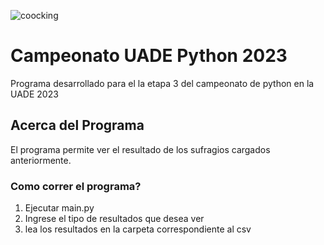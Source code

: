 
![coocking](https://github.com/francisco2002valles/etapa3/blob/main/COCOS.png)

# Campeonato UADE Python 2023
Programa desarrollado para el la etapa 3 del campeonato de python en la UADE 2023

## Acerca del Programa
El programa permite ver el resultado de los sufragios cargados anteriormente.

### Como correr el programa?
1. Ejecutar main.py
2. Ingrese el tipo de resultados que desea ver
3. lea los resultados en la carpeta correspondiente al csv
